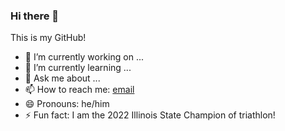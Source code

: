### Hi there 👋

This is my GitHub!

- 🔭 I’m currently working on ...
- 🌱 I’m currently learning ...
- 💬 Ask me about ...
- 📫 How to reach me: [email](mailto:bouvier3@illinois.edu)
- 😄 Pronouns: he/him
- ⚡ Fun fact: I am the 2022 Illinois State Champion of triathlon!


<!--
**Jean-BaptisteBouvier/Jean-BaptisteBouvier** is a ✨ _special_ ✨ repository because its `README.md` (this file) appears on your GitHub profile.

Here are some ideas to get you started:

- 🔭 I’m currently working on ...
- 🌱 I’m currently learning ...
- 👯 I’m looking to collaborate on ...
- 🤔 I’m looking for help with ...
- 💬 Ask me about ...
- 📫 How to reach me: ...
- 😄 Pronouns: ...
- ⚡ Fun fact: ...
-->

